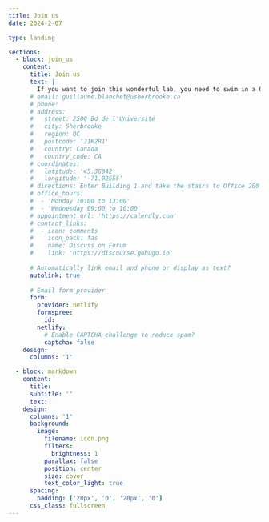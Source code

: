 ```yaml
---
title: Join us
date: 2024-2-07

type: landing

sections:
  - block: join_us
    content:
      title: Join us
      text: |-
        If you want to join this wonderful lab, you need to swim in a 0° river.
      # email: guillaume.blanchet@usherbrooke.ca
      # phone: 
      # address:
      #   street: 2500 Bd de l'Université
      #   city: Sherbrooke
      #   region: QC
      #   postcode: 'J1K2R1'
      #   country: Canada
      #   country_code: CA
      # coordinates:
      #   latitude: '45.38042'
      #   longitude: '-71.92555'
      # directions: Enter Building 1 and take the stairs to Office 200 on Floor 2
      # office_hours:
      #  - 'Monday 10:00 to 13:00'
      #  - 'Wednesday 09:00 to 10:00'
      # appointment_url: 'https://calendly.com'
      # contact_links:
      #  - icon: comments
      #    icon_pack: fas
      #    name: Discuss on Forum
      #    link: 'https://discourse.gohugo.io'
    
      # Automatically link email and phone or display as text?
      autolink: true
    
      # Email form provider
      form:
        provider: netlify
        formspree:
          id:
        netlify:
          # Enable CAPTCHA challenge to reduce spam?
          captcha: false
    design:
      columns: '1'

  - block: markdown
    content:
      title:
      subtitle: ''
      text:
    design:
      columns: '1'
      background:
        image: 
          filename: icon.png
          filters:
            brightness: 1
          parallax: false
          position: center
          size: cover
          text_color_light: true
      spacing:
        padding: ['20px', '0', '20px', '0']
      css_class: fullscreen
---
```

